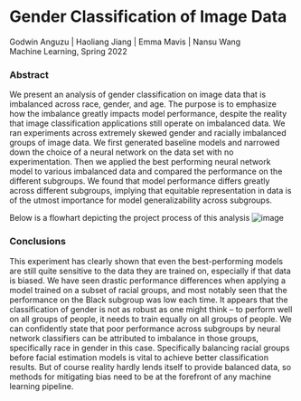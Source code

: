 # Gender Classification of Image Data
Godwin Anguzu | Haoliang Jiang | Emma Mavis | Nansu Wang  
Machine Learning, Spring 2022

### Abstract
We present an analysis of gender classification on image data that is imbalanced across race, gender, and age. The purpose is to emphasize how the imbalance greatly impacts model performance, despite the reality that image classification applications still operate on imbalanced data. We ran experiments across extremely skewed gender and racially imbalanced groups of image data. We first generated baseline models and narrowed down the choice of a neural network on the data set with no experimentation. Then we applied the best performing neural network model to various imbalanced data and compared the performance on the different subgroups. We found that model performance differs greatly across different subgroups, implying that equitable representation in data is of the utmost importance for model generalizability across subgroups.

Below is a flowhart depicting the project process of this analysis
![image](https://user-images.githubusercontent.com/69800932/163570845-ed18f371-c114-40b7-83c8-f4256ee82d05.png)

### Conclusions
This experiment has clearly shown that even the best-performing models are still quite sensitive to the data they are trained on, especially if that data is biased. We have seen drastic performance differences when applying a model trained on a subset of racial groups, and most notably seen that the performance on the Black subgroup was low each time. It appears that the classification of gender is not as robust as one might think – to perform well on all groups of people, it needs to train equally on all groups of people.
We can confidently state that poor performance across subgroups by neural network classifiers can be attributed to imbalance in those groups, specifically race in gender in this case. Specifically balancing racial groups before facial estimation models is vital to achieve better classification results. But of course reality hardly lends itself to provide balanced data, so methods for mitigating bias need to be at the forefront of any machine learning pipeline.

